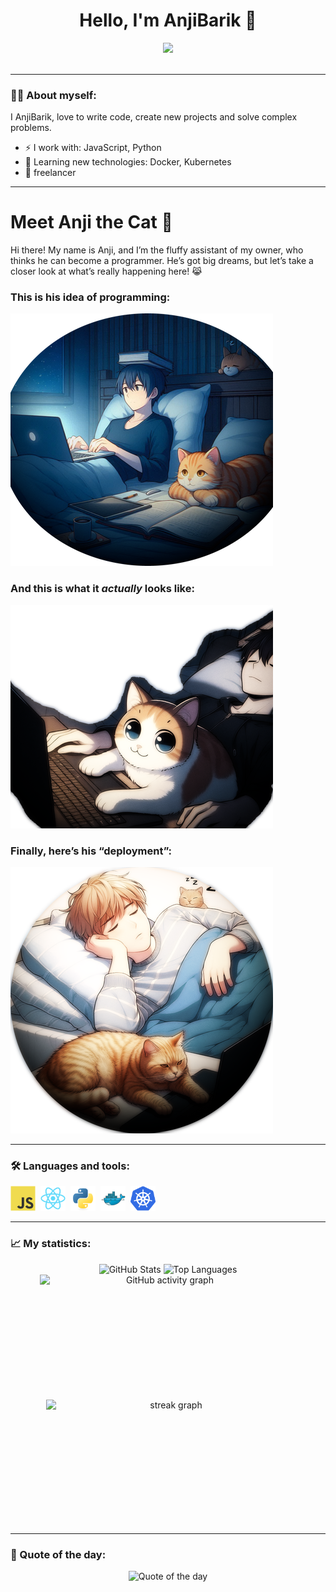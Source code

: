 <div align="center">
  <h1>Hello, I'm AnjiBarik 👋</h1>
  <img src="https://media.giphy.com/media/M9gbBd9nbDrOTu1Mqx/giphy.gif" width="200"/>
</div>

<div align="center">
  <img src="https://komarev.com/ghpvc/?username=AnjiBarik&style=flat-square&color=blue" alt=""/>
</div>

---

### :man_technologist: About myself:

I AnjiBarik, love to write code, create new projects and solve complex problems.
- :zap: I work with: JavaScript, Python
- 🌱 Learning new technologies: Docker, Kubernetes
- 💼 freelancer

---
# Meet Anji the Cat 🐾

Hi there! My name is Anji, and I’m the fluffy assistant of my owner, who thinks he can become a programmer. He’s got big dreams, but let’s take a closer look at what’s really happening here! 😹

### This is his idea of programming:

![Coding in his imagination](https://github.com/AnjiBarik/images/raw/main/coding.png)

### And this is what it *actually* looks like:

![The reality of coding](https://github.com/AnjiBarik/images/raw/main/mi.png)

### Finally, here’s his “deployment”:

![Deployment reality](https://github.com/AnjiBarik/images/raw/main/deploy.png)

---
### :hammer_and_wrench: Languages ​​and tools:
<div>
  <img src="https://github.com/devicons/devicon/blob/master/icons/javascript/javascript-original.svg" title="JavaScript" alt="JavaScript" width="40" height="40"/>&nbsp;
  <img src="https://github.com/devicons/devicon/blob/master/icons/react/react-original.svg" title="React" alt="React" width="40" height="40"/>&nbsp;
  <img src="https://github.com/devicons/devicon/blob/master/icons/python/python-original.svg" title="Python" alt="Python" width="40" height="40"/>&nbsp;
  <img src="https://github.com/devicons/devicon/blob/master/icons/docker/docker-original.svg" title="Docker" alt="Docker" width="40" height="40"/>&nbsp;
  <img src="https://github.com/devicons/devicon/blob/master/icons/kubernetes/kubernetes-plain.svg" title="Kubernetes" alt="Kubernetes" width="40" height="40"/>
</div>

---

### :chart_with_upwards_trend: My statistics:
<div align="center">
  <img src="https://github-readme-stats.vercel.app/api?username=AnjiBarik&show_icons=true&theme=radical" alt="GitHub Stats"/>
  <img src="https://github-readme-stats.vercel.app/api/top-langs/?username=AnjiBarik&layout=compact&theme=radical" alt="Top Languages"/>
</div>
<div align="center">
  <a>
    <img src="https://github-readme-activity-graph.vercel.app/graph?username=AnjiBarik&theme=github&bg_color=none&hide_border=true&custom_title=I'm%20too%20lazy%20to%20continue%20the%20streak." width="400" height="200" alt="GitHub activity graph" style="display: inline-block; margin-right: 10px;" />
  </a>
  <img src="https://github-readme-streak-stats.herokuapp.com?user=AnjiBarik&theme=transparent&hide_border=true&hide_current_streak=true" width="400" height="200" alt="streak graph" style="display: inline-block; margin-left: 10px;" />
</div>

---

### :book: Quote of the day:
<div align="center">
  <img src="https://quotes-github-readme.vercel.app/api?type=horizontal&theme=radical" alt="Quote of the day"/>
</div>
